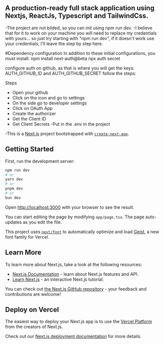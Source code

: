 ## A production-ready full stack application using Nextjs, ReactJs, Typescript and TailwindCss.


-The project are not bilded, so you can init using npm run dev.
-I believe that for it to work on your machine you will need to replace my credentials with yours... 
so just try starting with "npm run dev", if it doesn't work use your credentials, I'll leave the step by step here.

#Dependency configuration
In addition to these initial configurations, you must install:
npm install next-auth@beta
npx auth secret

configure auth on github, as that is where you will get the keys:
AUTH_GITHUB_ID and
AUTH_GITHUB_SECRET
follow the steps:

Steps
- Open your github
- Click on the icon and go to settings
- On the side go to developer settings
- Click on OAuth App
- Create the authorizer
- Get the Client ID
- Get Client Secrets
-Put in the .env in the project

-This is a [Next.js](https://nextjs.org) project bootstrapped with [`create-next-app`](https://nextjs.org/docs/app/api-reference/cli/create-next-app).

## Getting Started

First, run the development server:

```bash
npm run dev
# or
yarn dev
# or
pnpm dev
# or
bun dev
```

Open [http://localhost:3000](http://localhost:3000) with your browser to see the result.

You can start editing the page by modifying `app/page.tsx`. The page auto-updates as you edit the file.

This project uses [`next/font`](https://nextjs.org/docs/app/building-your-application/optimizing/fonts) to automatically optimize and load [Geist](https://vercel.com/font), a new font family for Vercel.

## Learn More

To learn more about Next.js, take a look at the following resources:

- [Next.js Documentation](https://nextjs.org/docs) - learn about Next.js features and API.
- [Learn Next.js](https://nextjs.org/learn) - an interactive Next.js tutorial.

You can check out [the Next.js GitHub repository](https://github.com/vercel/next.js) - your feedback and contributions are welcome!

## Deploy on Vercel

The easiest way to deploy your Next.js app is to use the [Vercel Platform](https://vercel.com/new?utm_medium=default-template&filter=next.js&utm_source=create-next-app&utm_campaign=create-next-app-readme) from the creators of Next.js.

Check out our [Next.js deployment documentation](https://nextjs.org/docs/app/building-your-application/deploying) for more details.



